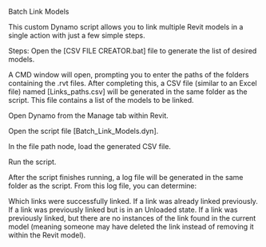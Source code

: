 Batch Link Models

This custom Dynamo script allows you to link multiple Revit models in a single action with just a few simple steps.

Steps:
Open the [CSV FILE CREATOR.bat] file to generate the list of desired models.

A CMD window will open, prompting you to enter the paths of the folders containing the .rvt files.
After completing this, a CSV file (similar to an Excel file) named [Links_paths.csv] will be generated in the same folder as the script. This file contains a list of the models to be linked.

Open Dynamo from the Manage tab within Revit.

Open the script file [Batch_Link_Models.dyn].

In the file path node, load the generated CSV file.

Run the script.

After the script finishes running, a log file will be generated in the same folder as the script. From this log file, you can determine:

Which links were successfully linked.
If a link was already linked previously.
If a link was previously linked but is in an Unloaded state.
If a link was previously linked, but there are no instances of the link found in the current model (meaning someone may have deleted the link instead of removing it within the Revit model).
